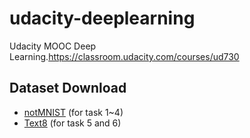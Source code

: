 # udacity-deeplearning
Udacity MOOC Deep Learning.https://classroom.udacity.com/courses/ud730

## Dataset Download
- [notMNIST](http://yaroslavvb.com/upload/notMNIST/) (for task 1~4)
- [Text8](http://mattmahoney.net/dc/text8.zip)  (for task 5 and 6)
